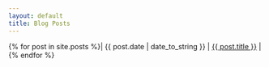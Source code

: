 ```yaml
---
layout: default
title: Blog Posts
---
```


{% for post in site.posts %}| {{ post.date | date_to_string }} | <a href="{{ post.url }}" title="{{ post.title }}">{{ post.title }}</a> |
{% endfor %}
